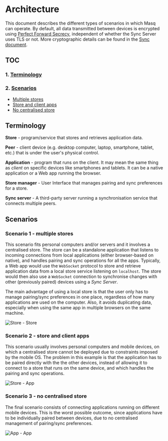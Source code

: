 
# Architecture

This document describes the different types of scenarios in which Masq can operate. By default, all data transmitted between devices is encrypted using [Perfect Forward Secrecy](https://en.wikipedia.org/wiki/Forward_secrecy), independent of whether the Sync Server uses TLS or not. More cryptographic details can be found in the [Sync document](https://github.com/QwantResearch/masq-docs/blob/gh-pages/sync).


## TOC

### 1. [Terminology](#terminology)
### 2. [Scenarios](#scenarios)
* [Multiple stores](#scenario-1---multiple-stores)
* [Store and client apps](#scenario-2---store-and-client-apps)
* [No centralised store](#scenario-3---no-centralised-store)

## Terminology

**Store** - program/service that stores and retrieves application data.

**Peer** - client device (e.g. desktop computer, laptop, smartphone, tablet, etc.) that is under the user's physical control.

**Application** - program that runs on the client. It may mean the same thing as *client* on specific devices like smartphones and tablets. It can be a native application or a Web app running the browser.

**Store manager** - User Interface that manages pairing and sync preferences for a store.

**Sync server** - A third-party server running a synchronisation service that connects multiple peers.

## Scenarios

### Scenario 1 - multiple stores

This scenario fits personal computers and/or servers and it involves a centralised store. The store can be a standalone application that listens to incoming connections from local applications (either browser-based on native), and handles pairing and sync operations for all the apps. Typically, a Web app would use the `WebSocket` protocol to store and retrieve application data from a local store service listening on `localhost`. The store would then also use a `WebSocket` connection to synchronise changes with other (previously paired) devices using a *Sync Server*.

The main advantage of using a local store is that the user only has to manage pairing/sync preferences in one place, regardless of how many applications are used on the computer. Also, it avoids duplicating data, especially when using the same app in multiple browsers on the same machine.

![Store - Store](https://qwantresearch.github.io/masq-docs/img/store-store.png)

### Scenario 2 - store and client apps

This scenario usually involves personal computers and mobile devices, on which a centralised store cannot be deployed due to constraints imposed by the mobile OS. The problem in this example is that the application has to be paired directly with the the other devices, instead of allowing it to connect to a store that runs on the same device, and which handles the pairing and sync operations.

![Store - App](https://qwantresearch.github.io/masq-docs/img/store-app.png)

### Scenario 3 - no centralised store

The final scenario consists of connecting applications running on different mobile devices. This is the worst possible outcome, since applications have to be individually paired between devices, due to no centralised management of pairing/sync preferences.

![App - App](https://qwantresearch.github.io/masq-docs/img/app-app.png)

